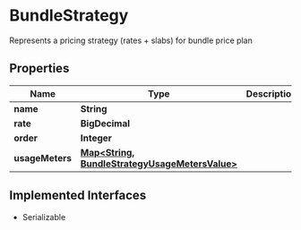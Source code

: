 

# BundleStrategy

Represents a pricing strategy (rates + slabs) for bundle price plan

## Properties

| Name | Type | Description | Notes |
|------------ | ------------- | ------------- | -------------|
|**name** | **String** |  |  |
|**rate** | **BigDecimal** |  |  |
|**order** | **Integer** |  |  |
|**usageMeters** | [**Map&lt;String, BundleStrategyUsageMetersValue&gt;**](BundleStrategyUsageMetersValue.md) |  |  |


## Implemented Interfaces

* Serializable


